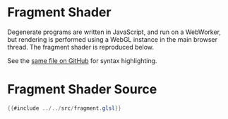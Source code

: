 # Fragment Shader

Degenerate programs are written in JavaScript, and run on a WebWorker, but
rendering is performed using a WebGL instance in the main browser thread. The
fragment shader is reproduced below.

See the [same file on GitHub](https://github.com/casey/degenerate/blob/master/src/fragment.glsl) for
syntax highlighting.

# Fragment Shader Source

```glsl
{{#include ../../src/fragment.glsl}}
```
